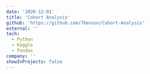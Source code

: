 ```yaml
---
date: '2020-12-01'
title: 'Cohort Analysis'
github: 'https://github.com/7benson/Cohort-Analysis'
external: ''
tech:
  - Python
  - Kaggle
  - Pandas
company: ''
showInProjects: false
---
```

